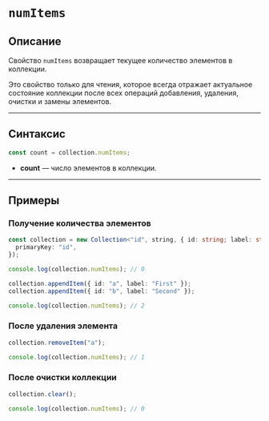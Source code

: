 # `numItems`

## Описание

Свойство `numItems` возвращает текущее количество элементов в коллекции.

Это свойство только для чтения, которое всегда отражает актуальное состояние коллекции после всех операций добавления, удаления, очистки и замены элементов.

---

## Синтаксис

```ts
const count = collection.numItems;
```

- **count** — число элементов в коллекции.

---

## Примеры

### Получение количества элементов

```ts
const collection = new Collection<"id", string, { id: string; label: string }>({
  primaryKey: "id",
});

console.log(collection.numItems); // 0

collection.appendItem({ id: "a", label: "First" });
collection.appendItem({ id: "b", label: "Second" });

console.log(collection.numItems); // 2
```

### После удаления элемента

```ts
collection.removeItem("a");

console.log(collection.numItems); // 1
```

### После очистки коллекции

```ts
collection.clear();

console.log(collection.numItems); // 0
```
